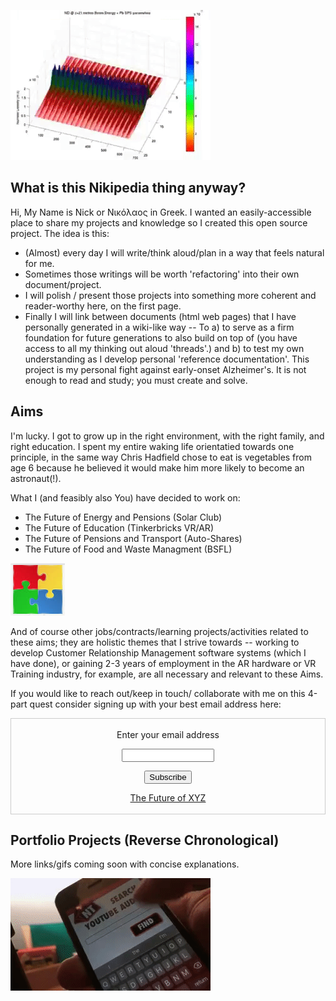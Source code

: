 ![](plasma_simulation.gif)

## What is this Nikipedia thing anyway?

Hi, My Name is Nick or Νικόλαος in Greek.
I wanted an easily-accessible place to share my projects and knowledge so I created this open source project.
The idea is this: 
- (Almost) every day I will write/think aloud/plan in a way that feels natural for me.
- Sometimes those writings will be worth 'refactoring' into their own document/project.
- I will polish / present those projects into something more coherent and reader-worthy here, on the first page.
- Finally I will link between documents (html web pages) that I have personally generated in a wiki-like way 
-- To a) to serve as a firm foundation for future generations to also build on top of (you have access to all my thinking out aloud 'threads'.) 
and b) to test my own understanding as I develop personal 'reference documentation'. This project is my personal fight against early-onset Alzheimer's. It is not enough to read and study; you must create and solve.

## Aims
I'm lucky. I got to grow up in the right environment, with the right family, and right education.
I spent my entire waking life orientatied towards one principle, in the same way Chris Hadfield chose to eat is vegetables from age 6 because he believed it would make him more likely to become an astronaut(!).

What I (and feasibly also You) have decided to work on:

- The Future of Energy and Pensions (Solar Club)
- The Future of Education (Tinkerbricks VR/AR)
- The Future of Pensions and Transport (Auto-Shares)
- The Future of Food and Waste Managment (BSFL)

![](assets/img/jigsaw.png)

And of course other jobs/contracts/learning projects/activities related to these aims; they are holistic themes that I strive towards -- working to develop Customer Relationship Management software systems (which I have done), or gaining 2-3 years of employment in the AR hardware or VR Training industry, for example, are all necessary and relevant to these Aims.

If you would like to reach out/keep in touch/ collaborate with me on this 4-part quest consider signing up with your best email address here:
 <form style="border:1px solid #ccc;padding:3px;text-align:center;" action="https://tinyletter.com/nickth" method="post" target="popupwindow" onsubmit="window.open('https://tinyletter.com/nickth', 'popupwindow', 'scrollbars=yes,width=800,height=600');return true"><p><label for="tlemail">Enter your email address</label></p><p><input type="text" style="width:140px" name="email" id="tlemail" /></p><input type="hidden" value="1" name="embed"/><input type="submit" value="Subscribe" /><p><a href="https://tinyletter.com" target="_blank">The Future of XYZ</a></p></form>

## Portfolio Projects (Reverse Chronological)

More links/gifs coming soon with concise explanations.

![](caption_search.gif)